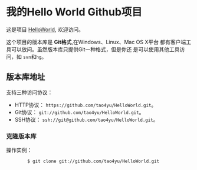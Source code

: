 # 我的Hello World Github项目

这是项目 [HelloWorld](https://github.com/tao4yu/HelloWorld),
欢迎访问。

这个项目的版本库是 **Git格式**,在Windows、Linux、Mac OS X平台
都有客户端工具可以放问。虽然版本库只提供Git一种格式，但是你还
是可以使用其他工具访问，如 `svn`和`hg`。

## 版本库地址

支持三种访问协议：

* HTTP协议： `https://github.com/tao4yu/HelloWorld.git`。
* Git协议：  `git://github.com/tao4yu/HelloWorld.git`。
* SSH协议：  `ssh://git@github.com/tao4yu/HelloWorld.git`。

### 克隆版本库

操作实例： 

            $ git clone git://github.com/tao4yu/HelloWorld.git 
